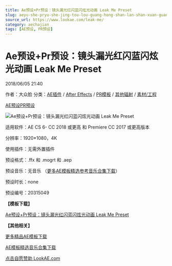 ```yaml
---
title: Ae预设+Pr预设：镜头漏光红闪蓝闪炫光动画 Leak Me Preset
slug: aeyu-she-pryu-she-jing-tou-lou-guang-hong-shan-lan-shan-xuan-guang-dong-hua-leak-me-preset
source_url: https://www.lookae.com/leak-me/
category: aechajian
tags: [AE预设, PR预设]
---
```

# Ae预设+Pr预设：镜头漏光红闪蓝闪炫光动画 Leak Me Preset

2018/06/05 21:40

作者：大众脸
分类：[AE插件](https://www.lookae.com/after-effects/aechajian/) / [After Effects](https://www.lookae.com/after-effects/) / [PR模板](https://www.lookae.com/prmoban/) / [其他辐射](https://www.lookae.com/others/) / [素材/工程](https://www.lookae.com/others/sucaigongcheng/)

[AE预设](https://www.lookae.com/tag/ae%e9%a2%84%e8%ae%be/)[PR预设](https://www.lookae.com/tag/pr%e9%a2%84%e8%ae%be/)

![Ae预设+Pr预设：镜头漏光红闪蓝闪炫光动画 Leak Me Preset](https://www.lookae.com/wp-content/uploads/2018/06/Leak-Me-Preset.jpg "Ae预设+Pr预设：镜头漏光红闪蓝闪炫光动画 Leak Me Preset-LookAE.com")

[](https://s3.envato.com/h264-video-previews/ce611291-c2ab-48e0-838c-d5b789635063/20315049.mp4?_=1")

适用软件：AE CS 6- CC 2018 或更高 和 Premiere CC 2017 或更高版本

分辨率：1920\*1080，4K

使用插件：无需外置插件

预设格式：.ffx 和 .mogrt 和 .aep

预设音乐：无音乐 （[更多AE模板精选参考音乐合集下载](https://item.taobao.com/item.htm?spm=a1z10.1.w4004-2793089344.4.MUvxbV&id=37289930486)）

预设时长：none

预设编号：20315049

**【模板下载】**

[Ae预设+Pr预设：镜头漏光红闪蓝闪炫光动画 Leak Me Preset](https://lookae.ctfile.com/fs/680462-293999685)

**【其他相关】**

[更多精品AE模板下载](https://www.lookae.com/after-effects/other-after-effects/)

[AE模板精选音乐合集下载](https://item.taobao.com/item.htm?spm=a1z10.1.w4004-2793089344.4.MUvxbV&id=37289930486)

[点击自愿赞助 LookAE.com](https://www.lookae.com/sponsor/)
